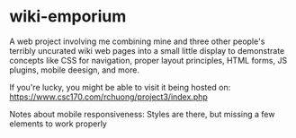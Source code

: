 # wiki-emporium
A web project involving me combining mine and three other people's terribly uncurated wiki web pages into a small little display to demonstrate concepts like CSS for navigation, proper layout principles, HTML forms, JS plugins, mobile deesign, and more.

If you're lucky, you might be able to visit it being hosted on: https://www.csc170.com/rchuong/project3/index.php

Notes about mobile responsiveness:
Styles are there, but missing a few elements to work properly
